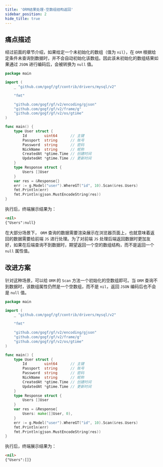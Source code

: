 ```yaml
---
title: 'ORM结果处理-空数组结构返回'
sidebar_position: 2
hide_title: true
---
```


## 痛点描述

经过前面的章节介绍，如果给定一个未初始化的数组（值为 `nil`），在 `ORM` 根据给定条件未查询到数据时，并不会自动初始化该数组。因此该未初始化的数组结果如果通过 `JSON` 进行编码后，会被转换为 `null` 值。

```go
package main

import (
    _ "github.com/gogf/gf/contrib/drivers/mysql/v2"

    "fmt"

    "github.com/gogf/gf/v2/encoding/gjson"
    "github.com/gogf/gf/v2/frame/g"
    "github.com/gogf/gf/v2/os/gtime"
)

func main() {
    type User struct {
        Id        uint64      // 主键
        Passport  string      // 账号
        Password  string      // 密码
        NickName  string      // 昵称
        CreatedAt *gtime.Time // 创建时间
        UpdatedAt *gtime.Time // 更新时间
    }
    type Response struct {
        Users []User
    }
    var res = &Response{}
    err := g.Model("user").WhereGT("id", 10).Scan(&res.Users)
    fmt.Println(err)
    fmt.Println(gjson.MustEncodeString(res))
}
```

执行后，终端展示结果为：

```html
<nil>
{"Users":null}
```

在大部分场景下， `ORM` 查询的数据需要渲染展示在浏览器页面上，也就意味着返回的数据需要给前端 `JS` 进行处理。为了对前端 `JS` 处理后端返回数据时更加友好，如果在后端查询不到数据时，期望返回一个空的数组结构，而不是返回一个 `null` 属性值。

## 改进方案

针对这种场景，可以给 `ORM` 的 `Scan` 方法一个初始化的空数组即可。当 `ORM` 查询不到数据时，该数组属性仍然是一个空数组，而不是 `nil`，返回 `JSON` 编码后也不会是 `null` 值。

```go
package main

import (
    _ "github.com/gogf/gf/contrib/drivers/mysql/v2"

    "fmt"

    "github.com/gogf/gf/v2/encoding/gjson"
    "github.com/gogf/gf/v2/frame/g"
    "github.com/gogf/gf/v2/os/gtime"
)

func main() {
    type User struct {
        Id        uint64      // 主键
        Passport  string      // 账号
        Password  string      // 密码
        NickName  string      // 昵称
        CreatedAt *gtime.Time // 创建时间
        UpdatedAt *gtime.Time // 更新时间
    }
    type Response struct {
        Users []User
    }
    var res = &Response{
        Users: make([]User, 0),
    }
    err := g.Model("user").WhereGT("id", 10).Scan(&res.Users)
    fmt.Println(err)
    fmt.Println(gjson.MustEncodeString(res))
}
```

执行后，终端展示结果为：

```html
<nil>
{"Users":[]}
```